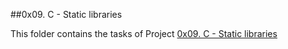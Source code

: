##0x09. C - Static libraries

This folder contains the tasks of Project [0x09. C - Static libraries](https://alx-intranet.hbtn.io/projects/220)